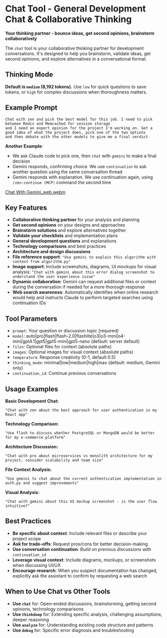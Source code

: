 # Chat Tool - General Development Chat & Collaborative Thinking

**Your thinking partner - bounce ideas, get second opinions, brainstorm collaboratively**

The `chat` tool is your collaborative thinking partner for development conversations. It's designed to help you brainstorm, validate ideas, get second opinions, and explore alternatives in a conversational format.

## Thinking Mode

**Default is `medium` (8,192 tokens).** Use `low` for quick questions to save tokens, or `high` for complex discussions when thoroughness matters.

## Example Prompt

```
Chat with zen and pick the best model for this job. I need to pick between Redis and Memcached for session storage 
and I need an expert opinion for the project I'm working on. Get a good idea of what the project does, pick one of the two options
and then debate with the other models to give me a final verdict
```

**Another Example**:

* We ask Claude code to pick one, then `chat` with `gemini` to make a final decision
* Gemini responds, confirming choice. We use `continuation` to ask another question using the same conversation thread
* Gemini responds with explanation. We use continuation again, using `/zen:continue (MCP)` command the second time

<div style="center">
  
[Chat With Gemini_web.webm](https://github.com/user-attachments/assets/37bd57ca-e8a6-42f7-b5fb-11de271e95db)

</div>

## Key Features

- **Collaborative thinking partner** for your analysis and planning
- **Get second opinions** on your designs and approaches
- **Brainstorm solutions** and explore alternatives together
- **Validate your checklists** and implementation plans
- **General development questions** and explanations
- **Technology comparisons** and best practices
- **Architecture and design discussions**
- **File reference support**: `"Use gemini to explain this algorithm with context from algorithm.py"`
- **Image support**: Include screenshots, diagrams, UI mockups for visual analysis: `"Chat with gemini about this error dialog screenshot to understand the user experience issue"`
- **Dynamic collaboration**: Gemini can request additional files or context during the conversation if needed for a more thorough response
- **Web search awareness**: Automatically identifies when online research would help and instructs Claude to perform targeted searches using continuation IDs

## Tool Parameters

- `prompt`: Your question or discussion topic (required)
- `model`: auto|pro|flash|flash-2.0|flashlite|o3|o3-mini|o4-mini|gpt4.1|gpt5|gpt5-mini|gpt5-nano (default: server default)
- `files`: Optional files for context (absolute paths)
- `images`: Optional images for visual context (absolute paths)
- `temperature`: Response creativity (0-1, default 0.5)
- `thinking_mode`: minimal|low|medium|high|max (default: medium, Gemini only)
- `continuation_id`: Continue previous conversations

## Usage Examples

**Basic Development Chat:**
```
"Chat with zen about the best approach for user authentication in my React app"
```

**Technology Comparison:**
```
"Use flash to discuss whether PostgreSQL or MongoDB would be better for my e-commerce platform"
```

**Architecture Discussion:**
```
"Chat with pro about microservices vs monolith architecture for my project, consider scalability and team size"
```

**File Context Analysis:**
```
"Use gemini to chat about the current authentication implementation in auth.py and suggest improvements"
```

**Visual Analysis:**
```
"Chat with gemini about this UI mockup screenshot - is the user flow intuitive?"
```

## Best Practices

- **Be specific about context**: Include relevant files or describe your project scope
- **Ask for trade-offs**: Request pros/cons for better decision-making
- **Use conversation continuation**: Build on previous discussions with `continuation_id`
- **Leverage visual context**: Include diagrams, mockups, or screenshots when discussing UI/UX
- **Encourage research**: When you suspect documentation has changed, explicitly ask the assistant to confirm by requesting a web search

## When to Use Chat vs Other Tools

- **Use `chat`** for: Open-ended discussions, brainstorming, getting second opinions, technology comparisons
- **Use `thinkdeep`** for: Extending specific analysis, challenging assumptions, deeper reasoning
- **Use `analyze`** for: Understanding existing code structure and patterns
- **Use `debug`** for: Specific error diagnosis and troubleshooting
